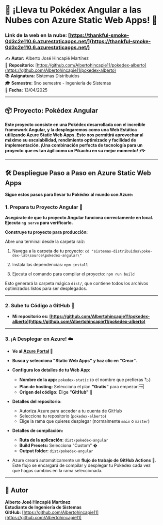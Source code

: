 # 🌟 ¡Lleva tu Pokédex Angular a las Nubes con Azure Static Web Apps! 🌈

### Link de la web en la nube: [https://thankful-smoke-0d3c2e110.6.azurestaticapps.net/](https://thankful-smoke-0d3c2e110.6.azurestaticapps.net/)

✍️ **Autor:** Alberto José Hincapié Martínez   
📂 **Repositorio:** [https://github.com/Albertohincapie11/pokedex-alberto](https://github.com/Albertohincapie11/pokedex-alberto)   
📚 **Asignatura:** Sistemas Distribuidos   
🎓 **Semestre:** 9no semestre - Ingeniería de Sistemas   
📅 **Fecha:** 13/04/2025 

---

## 📦 Proyecto: Pokédex Angular

**Este proyecto consiste en una Pokédex desarrollada con el increíble framework Angular, y la desplegaremos como una Web Estática utilizando Azure Static Web Apps. Esto nos permitirá aprovechar al máximo su escalabilidad, rendimiento optimizado y facilidad de implementación. ¡Una combinación perfecta de tecnología para un proyecto que es tan ágil como un Pikachu en su mejor momento! ⚡️✨**

---

## 🛠️ Despliegue Paso a Paso en Azure Static Web Apps

**Sigue estos pasos para llevar tu Pokédex al mundo con Azure:**

### 1. Prepara tu Proyecto Angular 💪

**Asegúrate de que tu proyecto Angular funciona correctamente en local. Ejecuta `ng serve` para verificarlo.**

**Construye tu proyecto para producción:**

Abre una terminal desde la carpeta raíz:

1. Navega a la carpeta de tu proyecto:
   `cd "sistemas-distribuidos\poke-dex-lab\source\pokedex-angular\"`

2. Instala las dependencias:
   `npm install`

3. Ejecuta el comando para compilar el proyecto:
   `npm run build`

Esto generará la carpeta mágica `dist/`, que contiene todos los archivos optimizados listos para ser desplegados.

***

### 2.  Sube tu Código a GitHub 📂

* **Mi repositorio es: [https://github.com/Albertohincapie11/pokedex-alberto](https://github.com/Albertohincapie11/pokedex-alberto)**

***

### 3. ¡A Desplegar en Azure! ☁️
* **Ve al [Azure Portal](https://portal.azure.com) 🚪**

* **Busca y selecciona **"Static Web Apps"** y haz clic en **"Crear"**.**

* **Configura los detalles de tu Web App:**
    * **Nombre de la app:** `pokedex-static` (o el nombre que prefieras 🏷️)
    * **Plan de hosting:** Selecciona el plan **"Gratis"** para empezar 🆓
    * **Origen del código:** Elige **"GitHub"** 🐙

* **Detalles del repositorio:**
    * Autoriza Azure para acceder a tu cuenta de GitHub
    * Selecciona tu repositorio (`pokedex-alberto`)
    * Elige la rama que quieres desplegar (normalmente `main` o `master`)

* **Detalles de compilación:**
    * **Ruta de la aplicación:** `dist/pokedex-angular`
    * **Build Presets:** Selecciona "Custom" �️
    * **Output folder:** `dist/pokedex-angular`

* Azure creará automáticamente un **flujo de trabajo de GitHub Actions** 🤖. Este flujo se encargará de compilar y desplegar tu Pokédex cada vez que hagas cambios en la rama seleccionada. 

***

## 🙌 Autor
**Alberto José Hincapié Martínez**  
**Estudiante de Ingeniería de Sistemas**  
**GitHub:** [https://github.com/Albertohincapie11](https://github.com/Albertohincapie11) 
